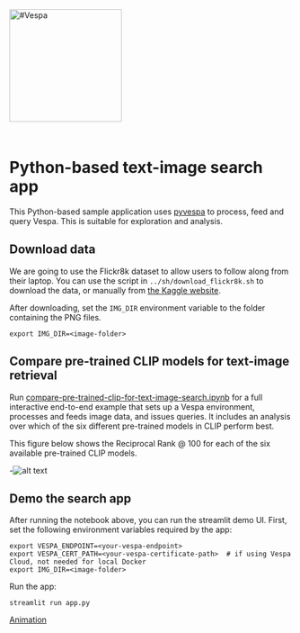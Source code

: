
<!-- Copyright Vespa.ai. Licensed under the terms of the Apache 2.0 license. See LICENSE in the project root. -->

<picture>
  <source media="(prefers-color-scheme: dark)" srcset="https://assets.vespa.ai/logos/Vespa-logo-green-RGB.svg">
  <source media="(prefers-color-scheme: light)" srcset="https://assets.vespa.ai/logos/Vespa-logo-dark-RGB.svg">
  <img alt="#Vespa" width="200" src="https://assets.vespa.ai/logos/Vespa-logo-dark-RGB.svg" style="margin-bottom: 25px;">
</picture>

# Python-based text-image search app
This Python-based sample application uses [pyvespa](https://pyvespa.readthedocs.io/en/latest/index.html)
to process, feed and query Vespa. This is suitable for exploration and analysis.

## Download data

We are going to use the Flickr8k dataset to allow users to follow along from their laptop.
You can use the script in `../sh/download_flickr8k.sh` to download the data,
or manually from [the Kaggle website](https://www.kaggle.com/datasets/ming666/flicker8k-dataset).

After downloading, set the `IMG_DIR` environment variable to the folder containing the PNG files.

```
export IMG_DIR=<image-folder>
```

## Compare pre-trained CLIP models for text-image retrieval
Run [compare-pre-trained-clip-for-text-image-search.ipynb](https://github.com/vespa-engine/learntorank/blob/main/notebooks/compare-pre-trained-clip-for-text-image-search.ipynb)
for a full interactive end-to-end example that sets up a Vespa environment,
processes and feeds image data, and issues queries.
It includes an analysis over which of the six different pre-trained models in CLIP perform best.

This figure below shows the Reciprocal Rank @ 100 for each of the six
available pre-trained CLIP models.

-![alt text](../../resources/clip-evaluation-boxplot.png)


## Demo the search app
After running the notebook above, you can run the streamlit demo UI.
First, set the following environment variables required by the app:

```
export VESPA_ENDPOINT=<your-vespa-endpoint>
export VESPA_CERT_PATH=<your-vespa-certificate-path>  # if using Vespa Cloud, not needed for local Docker
export IMG_DIR=<image-folder>
```

Run the app:

```
streamlit run app.py
```

[Animation](https://data.vespa-cloud.com/sample-apps-data/image_demo.gif)

